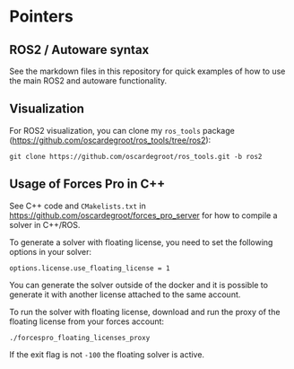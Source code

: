 # Pointers

## ROS2 / Autoware syntax
See the markdown files in this repository for quick examples of how to use the main ROS2 and autoware functionality.

## Visualization
For ROS2 visualization, you can clone my `ros_tools` package (https://github.com/oscardegroot/ros_tools/tree/ros2):

```
git clone https://github.com/oscardegroot/ros_tools.git -b ros2
```

## Usage of Forces Pro in C++
See C++ code and `CMakelists.txt` in https://github.com/oscardegroot/forces_pro_server for how to compile a solver in C++/ROS.

To generate a solver with floating license, you need to set the following options in your solver:

```
options.license.use_floating_license = 1
```

You can generate the solver outside of the docker and it is possible to generate it with another license attached to the same account.

To run the solver with floating license, download and run the proxy of the floating license from your forces account:

```
./forcespro_floating_licenses_proxy
```

If the exit flag is not `-100` the floating solver is active. 

